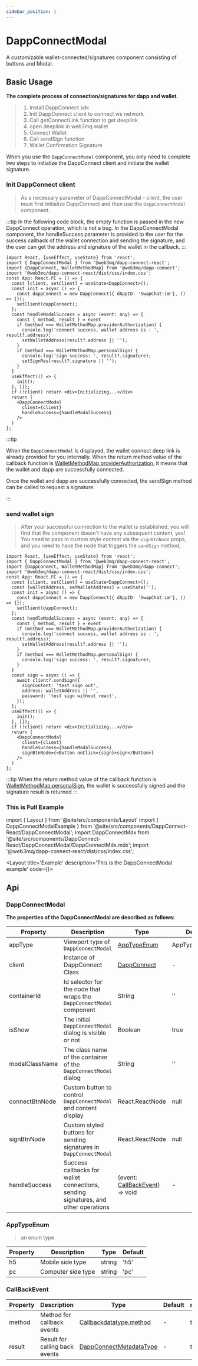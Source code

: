 ```yaml
---
sidebar_position: 1
---
```


# DappConnectModal
A customizable wallet-connected/signatures component consisting of buttons and Modal.

## Basic Usage

**The complete process of connection/signatures for dapp and wallet.**
> 1. Install DappConnect sdk
> 2. Init DappConnect client to connect ws network
> 3. Call getConnectLink function to get deeplink
> 4. open deeplink in web3mq wallet
> 5. Connect Wallet
> 6. Call sendSign function
> 7. Wallet Confirmation Signature

When you use the `DappConnectModal` component, you only need to complete two steps to initialize the DappConnect client and initiate the wallet signature.

### Init DappConnect client
> As a necessary parameter of DappConnectModal - client, the user must first initialize DappConnect and then use the `DappConnectModal` component.

:::tip
  In the following code block, the empty function is passed in the new DappConnect operation, which is not a bug. In the DappConnectModal component, the handleSuccess parameter is provided to the user for the success callback of the wallet connection and sending the signature, and the user can get the address and signature of the wallet in the callback.
:::

```tsx
import React, {useEffect, useState} from 'react';
import { DappConnectModal } from '@web3mq/dapp-connect-react';
import {DappConnect, WalletMethodMap} from '@web3mq/dapp-connect';
import '@web3mq/dapp-connect-react/dist/css/index.css';
const App: React.FC = () => {
  const [client, setClient] = useState<DappConnect>();
  const init = async () => {
    const dappConnect = new DappConnect({ dAppID: 'SwapChat:im'}, () => {});
    setClient(dappConnect);
  };
  const handleModalSuccess = async (event: any) => {
    const { method, result } = event
    if (method === WalletMethodMap.providerAuthorization) {
      console.log('connect success, wallet address is : ', result?.address);
      setWalletAddress(result?.address || '');
    }
    if (method === WalletMethodMap.personalSign) {
      console.log('sign success: ', result?.signature);
      setSignRes(result?.signature || '');
    }
  }
  useEffect(() => {
    init();
  }, []);
  if (!client) return <div>Initializing...</div>
  return (
    <DappConnectModal
      client={client}
      handleSuccess={handleModalSuccess}
    />
  )
};
```
:::tip

When the `DappConnectModal` is displayed, the wallet connect deep link is already provided for you internally. When the return method value of the callback function is [WalletMethodMap.providerAuthorization](/docs/Web3MQ-SDK/DappConnect-SDK/typeList#when-the-network-connection-is-successful),  it means that the wallet and dapp are successfully connected.

Once the wallet and dapp are successfully connected, the sendSign method can be called to request a signature.

:::

### send wallet sign
> After your successful connection to the wallet is established, you will find that the component doesn't have any subsequent content, yes! You need to pass in custom style content via the `signBtnNode` props, and you need to have the node that triggers the `sendSign` method;

``` tsx
import React, {useEffect, useState} from 'react';
import { DappConnectModal } from '@web3mq/dapp-connect-react';
import {DappConnect, WalletMethodMap} from '@web3mq/dapp-connect';
import '@web3mq/dapp-connect-react/dist/css/index.css';
const App: React.FC = () => {
  const [client, setClient] = useState<DappConnect>();
  const [walletAddress, setWalletAddress] = useState('');
  const init = async () => {
    const dappConnect = new DappConnect({ dAppID: 'SwapChat:im'}, () => {});
    setClient(dappConnect);
  };
  const handleModalSuccess = async (event: any) => {
    const { method, result } = event
    if (method === WalletMethodMap.providerAuthorization) {
      console.log('connect success, wallet address is : ', result?.address);
      setWalletAddress(result?.address || '');
    }
    if (method === WalletMethodMap.personalSign) {
      console.log('sign success: ', result?.signature);
    }
  }
  const sign = async () => {
    await client?.sendSign({
      signContent: 'test sign out',
      address: walletAddress || '',
      password: 'test sign without react',
    });
  };
  useEffect(() => {
    init();
  }, []);
  if (!client) return <div>Initializing...</div>
  return (
    <DappConnectModal
      client={client}
      handleSuccess={handleModalSuccess}
      signBtnNode={<Button onClick={sign}>sign</Button>}
    />
  )
};
```

:::tip
When the return method value of the callback function is [WalletMethodMap.personalSign](/docs/Web3MQ-SDK/DappConnect-SDK/typeList#when-the-wallet-signature-is-successful), the wallet is successfully signed and the signature result is returned
:::

### This is Full Example

import { Layout } from '@site/src/components/Layout'
import { DappConnectModalExample } from '@site/src/components/DappConnect-React/DappConnectModal';
import DappConnectMdx from '@site/src/components/DappConnect-React/DappConnectModal/DappConnectMdx.mdx';
import '@web3mq/dapp-connect-react/dist/css/index.css';

<Layout
title='Example'
description='This is the DappConnectModal example'
code={<DappConnectMdx />}>
<DappConnectModalExample />
</Layout>


## Api
### DappConnectModal
**The properties of the DappConnectModal are described as follows:**

| Property       | Description                                                                        | Type                                                                                      | Default           | required |
| -------------- | ---------------------------------------------------------------------------------- | ----------------------------------------------------------------------------------------- | ----------------- | -------- |
| appType        | Viewport type of `DappConnectModal`                                                | [AppTypeEnum](/docs/Web3MQ-UI-Components/DappConnect-React/DappConnectModal#apptypeenum)  |   AppTypeEnum.pc  |  false   |
| client         | Instance of DappConnect Class                                                      | [DappConnect](/docs/Web3MQ-SDK/DappConnect-SDK/client)  |        -          |   true   |
| containerId    | Id selector for the node that wraps the `DappConnectModal` component               | String                                                                                    |        ''         |  false   |
| isShow         | The initial `DappConnectModal` dialog is visible or not                            | Boolean                                                                                   |       true        |  false   |
| modalClassName | The class name of the container of the `DappConnectModal` dialog                   | String                                                                                    |        ''         |  false   |
| connectBtnNode | Custom button to control `DappConnectModal` and content display                    | React.ReactNode                                                                           |       null        |  false   |
| signBtnNode    | Custom styled buttons for sending signatures in `DappConnectModal`                 | React.ReactNode                                                                           |       null        |  false   |
| handleSuccess  | Success callbacks for wallet connections, sending signatures, and other operations | (event: [CallBackEvent](/docs/Web3MQ-UI-Components/DappConnect-React/DappConnectModal#callbackevent)) => void |         -         |   true   | 
 
### AppTypeEnum
> an enum type

| Property  | Description             | Type                       | Default       |
| --------- | ----------------------- | -------------------------- | ------------- |
|  h5       | Mobile side type        | string                     |   'h5'        |
|  pc       | Computer side type      | string                     |   'pc'        |

### CallBackEvent
| Property  | Description                    | Type                                                                                      | Default       | required |
| --------- | ------------------------------ | ----------------------------------------------------------------------------------------- | ------------- | -------- |
|  method   | Method for callback events     | [Callbackdatatype.method](/docs/Web3MQ-SDK/DappConnect-SDK/typeList#callbackdatatype)     |     -         |   true   |
|  result   | Result for calling back events | [DappConnectMetadataType](/docs/Web3MQ-SDK/DappConnect-SDK/typeList#callbackmetedatatype) |     -         |   true   |